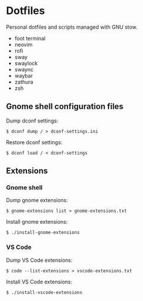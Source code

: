 # Dotfiles

Personal dotfiles and scripts managed with GNU stow.

- foot terminal
- neovim
- rofi
- sway
- swaylock
- swaync
- waybar
- zathura
- zsh

## Gnome shell configuration files

Dump dconf settings:

```
$ dconf dump / > dconf-settings.ini
```

Restore dconf settings:

```
$ dconf load / < dconf-settings
```

## Extensions

### Gnome shell

Dump gnome extensions:

```
$ gnome-extensions list > gnome-extensions.txt
```

Install gnome extensions:

```
$ ./install-gnome-extensions
```

### VS Code

Dump VS Code extensions:

```
$ code --list-extensions > vscode-extensions.txt
```

Install VS Code extensions:

```
$ ./install-vscode-extensions
```
